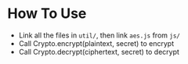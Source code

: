 # How To Use
- Link all the files in `util/`, then link `aes.js` from `js/`
- Call Crypto.encrypt(plaintext, secret) to encrypt
- Call Crypto.decrypt(ciphertext, secret) to decrypt
